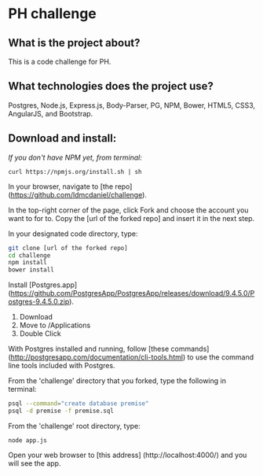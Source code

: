 # PH challenge

## What is the project about?

This is a code challenge for PH.

## What technologies does the project use?

Postgres, Node.js, Express.js, Body-Parser, PG, NPM, Bower, HTML5, CSS3, AngularJS, and Bootstrap.

## Download and install:

*If you don't have NPM yet, from terminal:*

`curl https://npmjs.org/install.sh | sh`

In your browser, navigate to [the repo] (https://github.com/ldmcdaniel/challenge).

In the top-right corner of the page, click Fork and choose the account you want to for to.  Copy the [url of the forked repo] and insert it in the next step.

In your designated code directory, type:

```sh
git clone [url of the forked repo]
cd challenge
npm install
bower install
```

Install [Postgres.app] (https://github.com/PostgresApp/PostgresApp/releases/download/9.4.5.0/Postgres-9.4.5.0.zip).
1. Download
1. Move to /Applications
1. Double Click

With Postgres installed and running, follow [these commands] (http://postgresapp.com/documentation/cli-tools.html) to use the command line tools included with Postgres.

From the 'challenge' directory that you forked, type the following in terminal:

```sh
psql --command="create database premise"
psql -d premise -f premise.sql
```

From the 'challenge' root directory, type:

`node app.js`

Open your web browser to [this address] (http://localhost:4000/) and you will see the app.
